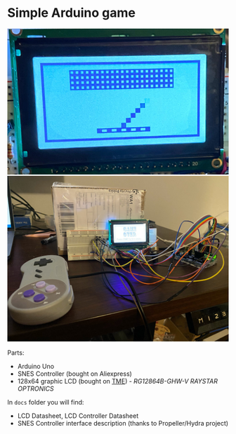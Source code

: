 
# Simple Arduino game

![Gameplay](docs/photo2.jpg)
![Setup](docs/photo.jpg)

Parts:
* Arduino Uno
* SNES Controller (bought on Aliexpress)
* 128x64 graphic LCD (bought on [TME](https://www.tme.eu/en/details/rg12864b1/lcd-graphic-displays/raystar-optronics/rg12864b-ghw-v/)) - _RG12864B-GHW-V RAYSTAR OPTRONICS_

In `docs` folder you will find:
* LCD Datasheet, LCD Controller Datasheet
* SNES Controller interface description (thanks to Propeller/Hydra project)
